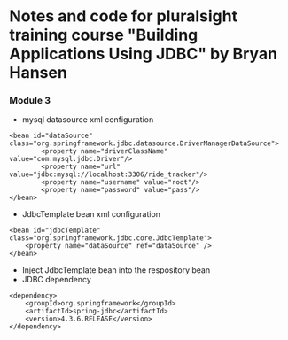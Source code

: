 # Notes and code for pluralsight training course "Building Applications Using JDBC" by Bryan Hansen

### Module 3
* mysql datasource xml configuration
```
<bean id="dataSource" class="org.springframework.jdbc.datasource.DriverManagerDataSource">
		<property name="driverClassName" value="com.mysql.jdbc.Driver"/>
		<property name="url" value="jdbc:mysql://localhost:3306/ride_tracker"/>
		<property name="username" value="root"/>
		<property name="password" value="pass"/>
</bean>
```
* JdbcTemplate bean xml configuration
```
<bean id="jdbcTemplate" class="org.springframework.jdbc.core.JdbcTemplate">
	<property name="dataSource" ref="dataSource" />
</bean>
```
* Inject JdbcTemplate bean into the respository bean
* JDBC dependency
```
<dependency>
	<groupId>org.springframework</groupId>
	<artifactId>spring-jdbc</artifactId>
	<version>4.3.6.RELEASE</version>
</dependency>
```
